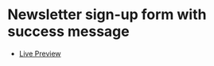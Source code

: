 # Newsletter sign-up form with success message

- [Live Preview](https://classy-newslettersignup.netlify.app/)
